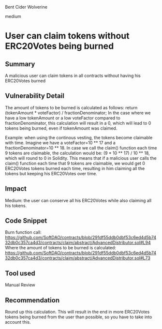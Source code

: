 Bent Cider Wolverine

medium

# User can claim tokens without ERC20Votes being burned

## Summary
A malicious user can claim tokens in all contracts without having his ERC20Votes burned
## Vulnerability Detail
The amount of tokens to be burned is calculated as follows: return (tokenAmount * voteFactor) / fractionDenominator;
In the case where we have a low tokenAmount or a low voteFactor compared to fractionDenominator, this calculation will result in a 0, which will lead to 0 tokens being burned, even if tokenAmount was claimed. 

Example: when using the continous vesting, the tokens become claimable with time. Imagine we have a voteFactor=10 ** 17 and a fractionDenominator=10 ** 18. In case we call the claim() function each time 9 tokens are claimable, the calculation would be: (9 * 10 ** 17) / 10 ** 18, which will round to 0 in Solidity. This means that if a malicious user calls the claim() function each time that 9 tokens are claimable, we would get 0 ERC20Votes tokens burned each time, resulting in him claiming all the tokens but keeping his ERC20Votes over time.
## Impact
Medium: the user can conserve all his ERC20Votes while also claiming all his tokens. 
## Code Snippet
Burn function call: https://github.com/SoftDAO/contracts/blob/291df55ddb0dbf53c6ed4d5b7432db0c357ca4d3/contracts/claim/abstract/AdvancedDistributor.sol#L94
Where the amount of tokens to be burned is calculated:
https://github.com/SoftDAO/contracts/blob/291df55ddb0dbf53c6ed4d5b7432db0c357ca4d3/contracts/claim/abstract/AdvancedDistributor.sol#L73
## Tool used

Manual Review

## Recommendation
Round up this calculation. This will result in the end in more ERC20Votes tokens being burned from the user than possible, so you have to take into account this.